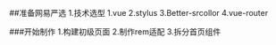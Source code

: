 ##准备网易严选
	1.技术选型
		1.vue
		2.stylus
		3.Better-srcollor
		4.vue-router

###开始制作
	1.构建初级页面
	2.制作rem适配
	3.拆分首页组件
